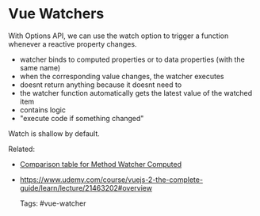 # Vue Watchers

With Options API, we can use the watch option to trigger a function whenever a reactive property changes.

* watcher binds to computed properties or to data properties (with the same name)
* when the corresponding value changes, the watcher executes
* doesnt return anything because it doesnt need to
* the watcher function automatically gets the latest value of the watched item
* contains logic
* "execute code if something changed"

Watch is shallow by default.

Related:
- [Comparison table for Method Watcher Computed](20220526142237.md)
- https://www.udemy.com/course/vuejs-2-the-complete-guide/learn/lecture/21463202#overview


    Tags:
        #vue-watcher
